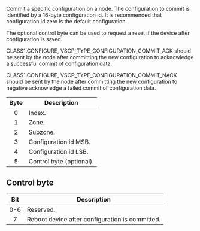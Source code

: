 Commit a specific configuration on a node.  The configuration to commit is identified by a 16-byte configuration id. It is recommended that configuration id zero is the default configuration.

The optional control byte can be used to request a reset if the device after configuration is saved.

CLASS1.CONFIGURE, VSCP_TYPE_CONFIGURATION_COMMIT_ACK should be sent by the node after committing the new configuration to acknowledge a successful commit of configuration data.

CLASS1.CONFIGURE, VSCP_TYPE_CONFIGURATION_COMMIT_NACK should be sent by the node after committing the new configuration to negative acknowledge a failed commit of configuration data.

 | Byte | Description | 
 | :----: | ----------- | 
 | 0    | Index.                | 
 | 1    | Zone.                 | 
 | 2    | Subzone.              | 
 | 3    | Configuration id MSB. | 
 | 4    | Configuration id LSB. |
 | 5    | Control byte (optional). |

## Control byte

| Bit | Description | 
| :----: | ----------- | 
| 0-6    | Reserved.   | 
| 7    | Reboot device after configuration is committed.   | 
